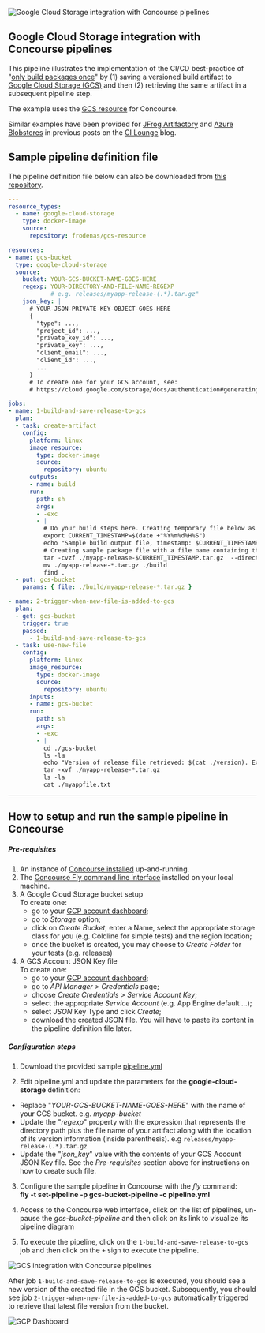 ![Google Cloud Storage integration with Concourse pipelines](https://raw.githubusercontent.com/pivotalservices/concourse-pipeline-samples/master/common/images/concourse-and-gcs.png)

## Google Cloud Storage integration with Concourse pipelines


This pipeline illustrates the implementation of the CI/CD best-practice of "[only build packages once](https://continuousdelivery.com/implementing/patterns/)" by (1) saving a versioned build artifact to [Google Cloud Storage (GCS)](https://cloud.google.com/storage/) and then (2) retrieving the same artifact in a subsequent pipeline step.

The example uses the [GCS resource](https://github.com/frodenas/gcs-resource) for Concourse.  

Similar examples have been provided for [JFrog Artifactory](http://lmpsilva.typepad.com/cilounge/2016/11/artifactory-integration-with-concourse-pipelines.html) and [Azure Blobstores](http://lmpsilva.typepad.com/cilounge/2016/12/test.html) in previous posts on the [CI Lounge](http://lmpsilva.typepad.com/cilounge/) blog.  

## Sample pipeline definition file

The pipeline definition file below can also be downloaded from [this repository](https://github.com/pivotalservices/concourse-pipeline-samples/blob/master/google-cloud-storage-integration/pipeline.yml).


``` yaml
---
resource_types:
  - name: google-cloud-storage
    type: docker-image
    source:
      repository: frodenas/gcs-resource

resources:
- name: gcs-bucket
  type: google-cloud-storage
  source:
    bucket: YOUR-GCS-BUCKET-NAME-GOES-HERE
    regexp: YOUR-DIRECTORY-AND-FILE-NAME-REGEXP
            # e.g. releases/myapp-release-(.*).tar.gz"
    json_key: |
      # YOUR-JSON-PRIVATE-KEY-OBJECT-GOES-HERE
      {
        "type": ...,
        "project_id": ...,
        "private_key_id": ...,
        "private_key": ...,
        "client_email": ...,
        "client_id": ...,
        ...
      }
      # To create one for your GCS account, see:
      # https://cloud.google.com/storage/docs/authentication#generating-a-private-key

jobs:
- name: 1-build-and-save-release-to-gcs
  plan:
  - task: create-artifact
    config:
      platform: linux
      image_resource:
        type: docker-image
        source:
          repository: ubuntu
      outputs:
      - name: build
      run:
        path: sh
        args:
        - -exc
        - |
          # Do your build steps here. Creating temporary file below as a sample:
          export CURRENT_TIMESTAMP=$(date +"%Y%m%d%H%S")
          echo "Sample build output file, timestamp: $CURRENT_TIMESTAMP" > ./build/myappfile.txt
          # Creating sample package file with a file name containing the new version number
          tar -cvzf ./myapp-release-$CURRENT_TIMESTAMP.tar.gz  --directory=./build .
          mv ./myapp-release-*.tar.gz ./build
          find .
  - put: gcs-bucket
    params: { file: ./build/myapp-release-*.tar.gz }

- name: 2-trigger-when-new-file-is-added-to-gcs
  plan:
  - get: gcs-bucket
    trigger: true
    passed:
      - 1-build-and-save-release-to-gcs
  - task: use-new-file
    config:
      platform: linux
      image_resource:
        type: docker-image
        source:
          repository: ubuntu
      inputs:
      - name: gcs-bucket
      run:
        path: sh
        args:
        - -exc
        - |
          cd ./gcs-bucket
          ls -la
          echo "Version of release file retrieved: $(cat ./version). Extracting release file..."
          tar -xvf ./myapp-release-*.tar.gz
          ls -la
          cat ./myappfile.txt

```

---

## How to setup and run the sample pipeline in Concourse

##### Pre-requisites

1. An instance of [Concourse installed](http://concourse-ci.org/installing.html) up-and-running.  
1. The [Concourse Fly command line interface](http://concourse-ci.org/fly-cli.html) installed on your local machine.  
1. A Google Cloud Storage bucket setup  
   To create one:  
   - go to your [GCP account dashboard](https://console.cloud.google.com/home/dashboard);  
   - go to *Storage* option;  
   - click on *Create Bucket*, enter a Name, select the appropriate storage class for you (e.g. Coldline for simple tests) and the region location;   
   - once the bucket is created, you may choose to *Create Folder* for your tests (e.g. releases)       
1. A GCS Account JSON Key file  
   To create one:  
   - go to your [GCP account dashboard](https://console.cloud.google.com/home/dashboard);  
   - go to *API Manager > Credentials* page;  
   - choose *Create Credentials > Service Account Key*;  
   - select the appropriate *Service Account* (e.g. App Engine default ...);  
   - select *JSON* Key Type and click *Create*;  
   - download the created JSON file. You will have to paste its content in the pipeline definition file later.  


##### Configuration steps
1. Download the provided sample [pipeline.yml](https://github.com/pivotalservices/concourse-pipeline-samples/blob/master/google-cloud-storage-integration/pipeline.yml)  

2. Edit pipeline.yml and update the parameters for the **google-cloud-storage** definition:  
  * Replace "*YOUR-GCS-BUCKET-NAME-GOES-HERE*" with the name of your GCS bucket. e.g. *myapp-bucket*  
  * Update the "*regexp*" property with the expression that represents the directory path plus the file name of your artifact along with the location of its version information (inside parenthesis). e.g  ```releases/myapp-release-(.*).tar.gz```  
  * Update the "*json_key*" value with the contents of your GCS Account JSON Key file. See the _Pre-requisites_ section above for instructions on how to create such file.  


3. Configure the sample pipeline in Concourse with the *fly* command:  
   __fly -t <your-concourse-alias> set-pipeline -p gcs-bucket-pipeline -c pipeline.yml__  

4. Access to the Concourse web interface, click on the list of pipelines, un-pause the *gcs-bucket-pipeline* and then click on its link to visualize its pipeline diagram  

5. To execute the pipeline, click on the ```1-build-and-save-release-to-gcs``` job and then click on the ```+``` sign to execute the pipeline.


![GCS integration with Concourse pipelines](https://raw.githubusercontent.com/pivotalservices/concourse-pipeline-samples/master/common/images/google-cloud-storage-pipeline1.jpg)


After job ```1-build-and-save-release-to-gcs``` is executed, you should see a new version of the created file in the GCS bucket. Subsequently, you should see job ```2-trigger-when-new-file-is-added-to-gcs``` automatically triggered to retrieve that latest file version from the bucket.


![GCP Dashboard](https://raw.githubusercontent.com/pivotalservices/concourse-pipeline-samples/master/common/images/gcp-dashboard.jpg)
